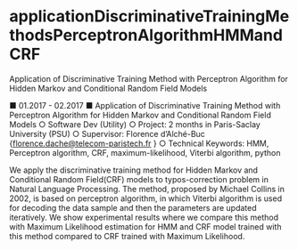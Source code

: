 # applicationDiscriminativeTrainingMethodsPerceptronAlgorithmHMMandCRF
Application of Discriminative Training Method with Perceptron Algorithm for Hidden Markov and Conditional Random Field Models


■ 01.2017 - 02.2017 ■ Application of Discriminative Training Method with Perceptron Algorithm for Hidden Markov and Conditional Random Field Models ○ Software Dev (Utility) 
○ Project: 2 months in Paris-Saclay University (PSU)
○ Supervisor: Florence d’Alché-Buc {florence.dache@telecom-paristech.fr }
○ Technical Keywords: HMM, Perceptron algorithm, CRF, maximum-likelihood, Viterbi algorithm, python


We apply the discriminative training method for Hidden Markov and Conditional Random Field(CRF) models to typos-correction problem in Natural Language Processing. The method, proposed by Michael Collins in 2002, is based on perceptron algorithm, in which Viterbi algorithm is used for decoding the data sample and then the parameters are updated iteratively. We show experimental results where we compare this method with Maximum Likelihood estimation for HMM and CRF model trained with this method compared to CRF trained with Maximum Likelihood. 
